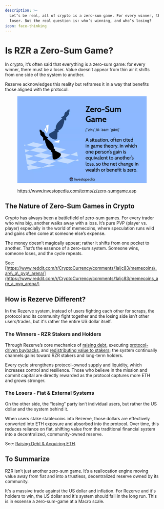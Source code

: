 ```yaml
---
description: >-
  Let’s be real, all of crypto is a zero-sum game. For every winner, there’s a
  loser. But the real question is: who’s winning, and who’s losing?
icon: face-thinking
---
```


# Is RZR a Zero-Sum Game?

In crypto, it’s often said that everything is a zero-sum game: for every winner, there must be a loser. Value doesn’t appear from thin air it shifts from one side of the system to another.&#x20;

Rezerve acknowledges this reality but reframes it in a way that benefits those aligned with the protocol.

<figure><img src=".gitbook/assets/image (3).png" alt=""><figcaption><p><a href="https://www.investopedia.com/terms/z/zero-sumgame.asp">https://www.investopedia.com/terms/z/zero-sumgame.asp</a></p></figcaption></figure>

## The Nature of Zero-Sum Games in Crypto

Crypto has always been a battlefield of zero-sum games. For every trader who wins big, another walks away with a loss. It’s pure PVP (player vs. player) especially in the world of memecoins, where speculation runs wild and gains often come at someone else’s expense.

The money doesn’t magically appear; rather it shifts from one pocket to another. That’s the essence of a zero-sum system. Someone wins, someone loses, and the cycle repeats.

See: [https://www.reddit.com/r/CryptoCurrency/comments/1aljc83/memecoins\_are\_a\_pvp\_arena/](https://www.reddit.com/r/CryptoCurrency/comments/1aljc83/memecoins_are_a_pvp_arena/)

## How is Rezerve Different?

In the Rezerve system, instead of users fighting each other for scraps, the protocol and its community fight together and the losing side isn’t other users/trades, but it's rather the entire US dollar itself.

### The Winners - RZR Stakers and Holders

Through Rezerve’s core mechanics of [raising debt](mechanics-rzr/raising-debt-and-acquiring-eth/), executing [protocol-driven buybacks](mechanics-rzr/protocol-driven-buybacks-pds/), and [redistributing value to stakers](mechanics-rzr/staking-rzr-srzr/); the system continually channels gains toward RZR stakers and long-term holders.&#x20;

Every cycle strengthens protocol-owned supply and liquidity, which increases control and resilience. Those who believe in the mission and commit capital are directly rewarded as the protocol captures more ETH and grows stronger.

### The Losers - Fiat & External Systems

On the other side, the “losing” party isn’t individual users, but rather the US dollar and the system behind it.

When users stake stablecoins into Rezerve, those dollars are effectively converted into ETH exposure and absorbed into the protocol. Over time, this reduces reliance on fiat, shifting value from the traditional financial system into a decentralized, community-owned reserve.

See: [Raising Debt & Acquiring ETH](mechanics-rzr/raising-debt-and-acquiring-eth/).

## To Summarize

RZR isn’t just another zero-sum game. It’s a reallocation engine moving value away from fiat and into a trustless, decentralized reserve owned by its community.

It's a massive trade against the US dollar and inflation. For Rezerve and it's holders to win, the US dollar and it's system should fail in the long run. This is in essense a zero-sum-game at a Macro scale.

